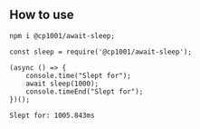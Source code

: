 
## How to use
```
npm i @cp1001/await-sleep;
```

```
const sleep = require('@cp1001/await-sleep');

(async () => {
    console.time("Slept for");
    await sleep(1000);
    console.timeEnd("Slept for");
})();
```

```out
Slept for: 1005.843ms
```